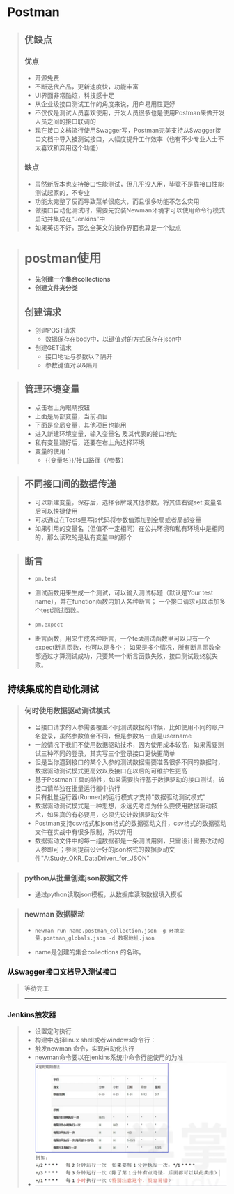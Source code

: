 # Postman
>## 优缺点
> ### 优点
>* 开源免费
>* 不断迭代产品，更新速度快，功能丰富
>* UI界面非常酷炫，科技感十足
>* 从企业级接口测试工作的角度来说，用户易用性更好
>* 不仅仅是测试人员喜欢使用，开发人员很多也是使用Postman来做开发人员之间的接口联调的
>* 现在接口文档流行使用Swagger写，Postman完美支持从Swagger接口文档中导入被测试接口，大幅度提升工作效率（也有不少专业人士不太喜欢和弃用这个功能）
>
> ### 缺点
>* 虽然新版本也支持接口性能测试，但几乎没人用，毕竟不是靠接口性能测试起家的，不专业
>* 功能太完整了反而导致菜单很庞大，而且很多功能不怎么实用
>* 做接口自动化测试时，需要先安装Newman环境才可以使用命令行模式启动并集成在“Jenkins”中
>* 如果英语不好，那么全英文的操作界面也算是一个缺点
> 

># postman使用
>* **先创建一个集合collections**
>* **创建文件夹分类**
>
>## 创建请求
>* 创建POST请求
>     * 数据保存在body中，以键值对的方式保存在json中
>* 创建GET请求
>   * 接口地址与参数以？隔开
>   * 参数键值对以&隔开

>## 管理环境变量
>* 点击右上角眼睛按钮
>* 上面是局部变量，当前项目
>* 下面是全局变量，其他项目也能用
>* 进入新建环境变量，输入变量名 及其代表的接口地址
>* 私有变量建好后，还要在右上角选择环境
>* 变量的使用：
>   *  {{变量名}}/接口路径（/参数）

>## 不同接口间的数据传递
>* 可以新建变量，保存后，选择令牌或其他参数，将其值右键set:变量名后可以快捷使用
>* 可以通过在Tests里写js代码将参数值添加到全局或者局部变量
>* 如果引用的变量名（但值不一定相同）在公共环境和私有环境中是相同的，那么读取的是私有变量中的那个

>## 断言
>*     pm.test
>  * 测试函数用来生成一个测试，可以输入测试标题（默认是Your test name），并在function函数内加入各种断言； 一个接口请求可以添加多个test测试函数。
>*     pm.expect
>  * 断言函数，用来生成各种断言，一个test测试函数里可以只有一个expect断言函数，也可以是多个； 如果是多个情况，所有断言函数全部通过才算测试成功，只要某一个断言函数失败，接口测试最终就失败。

## 持续集成的自动化测试
>### 何时使用数据驱动测试模式
> *  当接口请求的入参需要覆盖不同测试数据的时候，比如使用不同的账户名登录，虽然参数值会不同，但是参数名一直是username
> *  一般情况下我们不使用数据驱动技术，因为使用成本较高，如果需要测试三种不同的登录，其实写三个登录接口更快更简单
> *  但是当你遇到接口的某个入参的测试数据需要准备很多不同的数据时，数据驱动测试模式更高效以及接口在以后的可维护性更高
> *  基于Postman工具的特性，如果需要执行基于数据驱动的接口测试，该接口请单独在批量运行器中执行
> *  只有批量运行器(Runner)的运行模式才支持“数据驱动测试模式”
> *  数据驱动测试模式是一种思想，永远先考虑为什么要使用数据驱动技术，如果真的有必要用，必须先设计数据驱动文件
> *  Postman支持csv格式和json格式的数据驱动文件，csv格式的数据驱动文件在实战中有很多限制，所以弃用
> *  数据驱动文件中的每一组数据都是一条测试用例，只需设计需要改动的入参即可；参阅提前设计好的json格式的数据驱动文件"AtStudy_OKR_DataDriven_for_JSON"

>### python从批量创建json数据文件
>* 通过python读取json模板，从数据库读取数据填入模板

> ### newman 数据驱动
>*     newman run name.postman_collection.json -g 环境变量.poatman_globals.json -d 数据地址.json
>  * name是创建的集合collections 的名称。

### 从Swagger接口文档导入测试接口
> 等待完工
> ***

### Jenkins触发器
>* 设置定时执行
>* 构建中选择linux shell或者windows命令行：
>  * 触发newman 命令，实现自动化执行
>  * newman命令要以在jenkins系统中命令行能使用的为准
>* <img src="/img/jenkins_time.png"/>